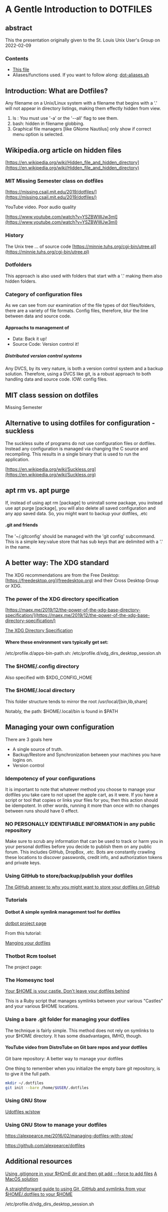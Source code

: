# A Gentle Introduction to DOTFILES

## abstract

This the presentation originally given to the St. Louis Unix User's Group
on 2022-02-09

### Contents

- [This file]()
- Aliases/functions used. If you want to follow along: [dot-aliases.sh]()



## Introduction: What are Dotfiles?

Any filename on a Unix/Linux system with a filename that  begins with a '.'
will not appear in directory listings, making them effectly hidden from view.

1. ls : You must use '-a' or the '--all' flag to see them.
2. bash: hidden in filename globbing.
3. Graphical file managers [like GNome Nautilus] only show if correct menu option is selected.

## Wikipedia.org article on hidden files

[https://en.wikipedia.org/wiki/Hidden_file_and_hidden_directory](https://en.wikipedia.org/wiki/Hidden_file_and_hidden_directory)

### MIT Missing Semester class on dotfiles

[https://missing.csail.mit.edu/2019/dotfiles/](https://missing.csail.mit.edu/2019/dotfiles/)

YouTube video. Poor audio quality

[https://www.youtube.com/watch?v=YSZBWWJw3mI](https://www.youtube.com/watch?v=YSZBWWJw3mI)


### History

The Unix tree ... of source code
[https://minnie.tuhs.org/cgi-bin/utree.pl](https://minnie.tuhs.org/cgi-bin/utree.pl)



### Dotfolders

This approach is also used with folders that start with a '.' making them
also hidden folders.

### Category of configuration files

As we can see from our examination of the file types of dot files/folders,
there are a variety of file formats. Config files, therefore, blur the line between
data and source code.

#### Approachs to management of 

- Data: Back it up!
- Source Code: Version control it!

##### Distributed version control systems

Any DVCS, by its very nature, is both a version control system and a backup solution.
Therefore, using a DVCS like git, is a robust approach to both handling data and source code. IOW: config files.

## MIT class session on dotfiles

[](...mit.edu) Missing Semester

## Alternative to using dotfiles for configuration - suckless

The suckless suite of programs do not use configuration files or dotfiles.
Instead any configuration is managed via changing the C source and recompiling.
This results in a single binary that is used to run the application.



[https://en.wikipedia.org/wiki/Suckless.org](https://en.wikipedia.org/wiki/Suckless.org)


## apt rm vs. apt purge

If, instead of using apt rm [package] to uninstall some package, you instead
use apt purge [package], you will also delete all saved configuration and any app 
saved data. So, you might want to backup your dotfiles, .etc

#### .git and friends

The '~/.gitconfig' should be managed with the 'git config' subcommand.
This is a simple key:value store that has sub keys that are delimited with a '.' in
the name.




## A better way: The XDG standard

The XDG recommendations are from the Free Desktop: [https://freedesktop.org](freedesktop.org)
and their Cross Desktop Group or XDG.

### The power of the XDG directory specification

[https://maex.me/2019/12/the-power-of-the-xdg-base-directory-specification/](https://maex.me/2019/12/the-power-of-the-xdg-base-directory-specification/)

[The XDG Directory Specification](https://specifications.freedesktop.org/basedir-spec/basedir-spec-0.8.html#introduction)

#### Where these environment vars typically get set:

/etc/profile.d/apps-bin-path.sh:
/etc/profile.d/xdg_dirs_desktop_session.sh


### The $HOME/.config directory

Also specified with $XDG_CONFIG_HOME

### The $HOME/.local directory


This folder structure tends to mirror the root  /usr/local/[bin,lib,share]

Notably, the path: $HOME/.local/bin is found in $PATH




## Managing your own configuration

There are 3 goals here

- A single source of truth.
- Backup/Restore and Synchronization between your machines you have logins on.
- Version control

### Idempotency of your configurations

It is important to note that whatever method you choose to manage your dotfiles
you take care  to not upset the apple cart, as it were. If you have a script or tool
that copies or links your files for you, then this action should be idempotent.
In other words, running it more than once with no changes between runs should 
have 0 effect.

### NO PERSONALLY IDENTIFIABLE INFORMATION in any public repository

Make sure to scrub any information that can be used to track or harm you
in your personal dotfiles before you decide to publish them on any public  forum.
This includes GitHub, DropBox, .etc. Bots are constantly crawling these locations
to discover passwords, credit info, and authorization tokens and private keys.

### Using GitHub to store/backup/publish your dotfiles

[The GitHub answer to why you might want to store your dotfiles on GitHub](http://dotfiles.github.io)

### Tutorials

[](http://dotfiles.github.io/tutorials/)

#### Dotbot A simple symlink management tool for dotfiles

[dotbot project page](https://github.com/anishathalye/dotbot)

From this tutorial:

[Manging your dotfiles](https://www.anishathalye.com/2014/08/03/managing-your-dotfiles/)


### Thotbot Rcm toolset

[](http://thoughtbot.github.io/rcm/rcm.7.html)

The project page:

[](https://github.com/thoughtbot/rcm)


### The Homesync tool

[Your $HOME is your castle. Don't leave your dotfiles behind](https://github.com/technicalpickles/homesick)

This is a Ruby script that manages symlinks between your various "Castles" and your
various $HOME locations.

### Using a bare .git folder for managing your dotfiles

The technique is fairly simple. This method does not rely on symlinks to your
$HOME directory. It has some disadvantages, IMHO, though.

[](https://www.atlassian.com/git/tutorials/dotfiles)

#### YouTube video from DistroTube on Git bare repos and your dotfiles

Git bare repository: A better way to manage your dotfiles[](https://www.youtube.com/watch?v=tBoLDpTWVOM)


One thing to remember when you initialize the empty bare git repository,
is to give it the full path.

```bash
mkdir ~/.dotfiles
git init --bare /home/$USER/.dotfiles
```





### Using GNU Stow
[Udotfiles w/stow](https://dotfiles.github.io)

### Using GNU Stow to manage your dotfiles

https://alexpearce.me/2016/02/managing-dotfiles-with-stow/

https://github.com/alexpearce/dotfiles


## Additional resources

[Using .gitignore in your $HOmE dir and then git add --force to add files](https://drewdevault.com/2019/12/30/dotfiles.html)
[A MacOS solution](https://driesvints.com/blog/getting-started-with-dotfiles/)

[A straightforward guide to using Git, GitHub and symlinks from your $HOME/.dotfiles to your $HOME](http://blog.smalleycreative.com/tutorials/using-git-and-github-to-manage-your-dotfiles/)

/etc/profile.d/xdg_dirs_desktop_session.sh
